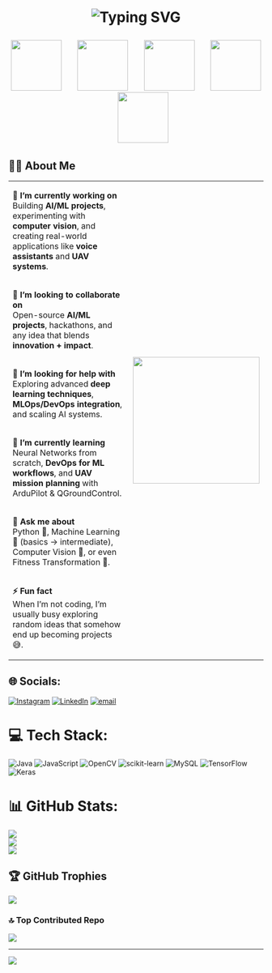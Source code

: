<h1>
<p align=center>
  <img src="https://readme-typing-svg.demolab.com?font=Fira+Code&pause=1000&center=true&vCenter=true&width=435&lines=Hi+I'm+Atharva" alt="Typing SVG" />
</p>
  </h1>

  <p align="center">
  <img src="https://user-images.githubusercontent.com/74038190/212257472-08e52665-c503-4bd9-aa20-f5a4dae769b5.gif" width="100" />
  &nbsp;&nbsp;&nbsp;&nbsp;&nbsp;&nbsp;
  <img src="https://user-images.githubusercontent.com/74038190/212281775-b468df30-4edc-4bf8-a4ee-f52e1aaddc86.gif" width="100" />
  &nbsp;&nbsp;&nbsp;&nbsp;&nbsp;&nbsp;
  <img src="https://user-images.githubusercontent.com/74038190/212257465-7ce8d493-cac5-494e-982a-5a9deb852c4b.gif" width="100" />
  &nbsp;&nbsp;&nbsp;&nbsp;&nbsp;&nbsp;
  <img src="https://user-images.githubusercontent.com/74038190/212257454-16e3712e-945a-4ca2-b238-408ad0bf87e6.gif" width="100" />
  &nbsp;&nbsp;&nbsp;&nbsp;&nbsp;&nbsp;
  <img src="https://user-images.githubusercontent.com/74038190/212280805-9bcb336b-8c55-46a8-abf8-ff286ab55472.gif" width="100" />
</p>


## 🙋‍♂️ About Me  

<table>
  <tr>
    <td valign="top" width="60%">
      
<strong>🔭 I’m currently working on</strong><br>
Building <b>AI/ML projects</b>, experimenting with <b>computer vision</b>, and creating real-world applications like <b>voice assistants</b> and <b>UAV systems</b>.<br><br>

<strong>👯 I’m looking to collaborate on</strong><br>
Open-source <b>AI/ML projects</b>, hackathons, and any idea that blends <b>innovation + impact</b>.<br><br>

<strong>🤝 I’m looking for help with</strong><br>
Exploring advanced <b>deep learning techniques</b>, <b>MLOps/DevOps integration</b>, and scaling AI systems.<br><br>

<strong>🌱 I’m currently learning</strong><br>
Neural Networks from scratch, <b>DevOps for ML workflows</b>, and <b>UAV mission planning</b> with ArduPilot & QGroundControl.<br><br>

<strong>💬 Ask me about</strong><br>
Python 🐍, Machine Learning 🤖 (basics → intermediate), Computer Vision 👀, or even Fitness Transformation 💪.<br><br>

<strong>⚡ Fun fact</strong><br>
When I’m not coding, I’m usually busy exploring random ideas that somehow end up becoming projects 😅.

</td>
    <td align="center" width="40%">
      <img src="https://user-images.githubusercontent.com/74038190/213910842-5a320d6b-e48f-4d41-a901-0e6a357e8dae.gif" width="250">
    </td>
  </tr>
</table>





## 🌐 Socials:
[![Instagram](https://img.shields.io/badge/Instagram-%23E4405F.svg?logo=Instagram&logoColor=white)](https://instagram.com/https://www.instagram.com/the_hodophile_guy03/) [![LinkedIn](https://img.shields.io/badge/LinkedIn-%230077B5.svg?logo=linkedin&logoColor=white)](https://linkedin.com/in/https://www.linkedin.com/in/atharvapatil115/) [![email](https://img.shields.io/badge/Email-D14836?logo=gmail&logoColor=white)](mailto:patil.atharva115@gmail.com) 

# 💻 Tech Stack:
![Java](https://img.shields.io/badge/java-%23ED8B00.svg?style=for-the-badge&logo=openjdk&logoColor=white) ![JavaScript](https://img.shields.io/badge/javascript-%23323330.svg?style=for-the-badge&logo=javascript&logoColor=%23F7DF1E) ![OpenCV](https://img.shields.io/badge/opencv-%23white.svg?style=for-the-badge&logo=opencv&logoColor=white) ![scikit-learn](https://img.shields.io/badge/scikit--learn-%23F7931E.svg?style=for-the-badge&logo=scikit-learn&logoColor=white) ![MySQL](https://img.shields.io/badge/mysql-4479A1.svg?style=for-the-badge&logo=mysql&logoColor=white) ![TensorFlow](https://img.shields.io/badge/TensorFlow-%23FF6F00.svg?style=for-the-badge&logo=TensorFlow&logoColor=white) ![Keras](https://img.shields.io/badge/Keras-%23D00000.svg?style=for-the-badge&logo=Keras&logoColor=white)
# 📊 GitHub Stats:
![](https://github-readme-stats.vercel.app/api?username=atharvapatil115&theme=solarized-dark&hide_border=true&include_all_commits=true&count_private=false)<br/>
![](https://nirzak-streak-stats.vercel.app/?user=atharvapatil115&theme=solarized-dark&hide_border=true)<br/>
![](https://github-readme-stats.vercel.app/api/top-langs/?username=atharvapatil115&theme=solarized-dark&hide_border=true&include_all_commits=true&count_private=false&layout=compact)

## 🏆 GitHub Trophies
![](https://github-profile-trophy.vercel.app/?username=atharvapatil115&theme=solarized-dark&no-frame=false&no-bg=false&margin-w=4)

### 🔝 Top Contributed Repo
![](https://github-contributor-stats.vercel.app/api?username=atharvapatil115&limit=5&theme=dark&combine_all_yearly_contributions=true)

---
[![](https://visitcount.itsvg.in/api?id=atharvapatil115&icon=1&color=0)](https://visitcount.itsvg.in)

<!-- Proudly created with GPRM ( https://gprm.itsvg.in ) -->
